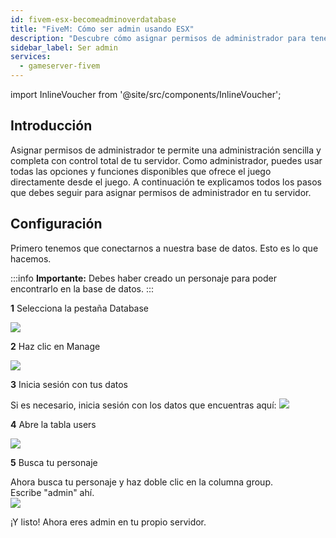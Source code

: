 ```yaml
---
id: fivem-esx-becomeadminoverdatabase
title: "FiveM: Cómo ser admin usando ESX"
description: "Descubre cómo asignar permisos de administrador para tener control total del servidor y una gestión mejorada dentro del juego → Aprende más ahora"
sidebar_label: Ser admin
services:
  - gameserver-fivem
---
```


import InlineVoucher from '@site/src/components/InlineVoucher';

## Introducción
Asignar permisos de administrador te permite una administración sencilla y completa con control total de tu servidor. Como administrador, puedes usar todas las opciones y funciones disponibles que ofrece el juego directamente desde el juego. A continuación te explicamos todos los pasos que debes seguir para asignar permisos de administrador en tu servidor.  
<InlineVoucher />

## Configuración

Primero tenemos que conectarnos a nuestra base de datos. Esto es lo que hacemos.

:::info
**Importante:** Debes haber creado un personaje para poder encontrarlo en la base de datos.
:::

**1** Selecciona la pestaña Database

![](https://screensaver01.zap-hosting.com/index.php/s/cCweqBDBZ623iNF/preview)

**2** Haz clic en Manage

![](https://screensaver01.zap-hosting.com/index.php/s/CEsFgpjYHZ26QSj/preview)

**3** Inicia sesión con tus datos

Si es necesario, inicia sesión con los datos que encuentras aquí:
![](https://screensaver01.zap-hosting.com/index.php/s/6bktDHRRJqTNEHM/preview)

**4** Abre la tabla users

![](https://screensaver01.zap-hosting.com/index.php/s/Js9ngeei9xQEm48/preview)

**5** Busca tu personaje

Ahora busca tu personaje y haz doble clic en la columna group.  
Escribe "admin" ahí.  
![](https://screensaver01.zap-hosting.com/index.php/s/GjdTo5GxkgX26BA/preview)

¡Y listo! Ahora eres admin en tu propio servidor.

<InlineVoucher />
